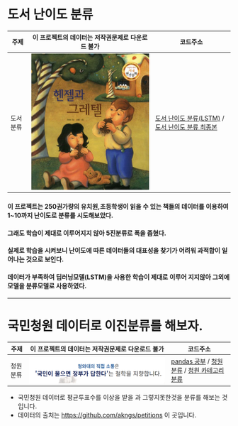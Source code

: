 # 도서 난이도 분류

<!-- <pre><code><pre/><code/>안에 코드를 넣으면 된다 -->
| 주제 |이 프로젝트의 데이터는 저작권문제로 다운로드 불가| 코드주소 |
|------|-----|----------|
|도서 분류|<img src="./img/캡처.JPG" width="100%" height="50%">|[도서 난이도 분류(LSTM)](https://github.com/kwong3528/Book-Difficulty-Classification/blob/master/%EC%B1%85%EC%9D%84%20%EB%82%9C%EC%9D%B4%EB%8F%84%EB%A1%9C%20%EB%B6%84%EB%A5%98%ED%95%B4%EB%B3%B4%EC%9E%90/%EC%9E%84%EB%B2%A0%EB%94%A9_%EC%B5%9C%EC%A2%85%EB%B3%B8.ipynb) / [도서 난이도 분류 최종본](https://github.com/kwong3528/Book-Difficulty-Classification/blob/master/%EC%B1%85%EC%9D%84%20%EB%82%9C%EC%9D%B4%EB%8F%84%EB%A1%9C%20%EB%B6%84%EB%A5%98%ED%95%B4%EB%B3%B4%EC%9E%90/%EB%8F%84%EC%84%9C%20%EB%82%9C%EC%9D%B4%EB%8F%84%20%EB%B6%84%EB%A5%98%20%EC%B5%9C%EC%A2%85%EB%B3%B8.ipynb)|

#### 이 프로젝트는 250권가량의 유치원,초등학생이 읽을 수 있는 책들의 데이터를 이용하여 1~10까지 난이도로 분류를 시도해보았다.
#### 그래도 학습이 제대로 이루어지지 않아 5진분류로 폭을 좁혔다.

#### 실제로 학습을 시켜보니 난이도에 따른 데이터들의 대표성을 찾기가 어려워 과적합이 일어나는 것으로 보인다.

#### 데이터가 부족하여 딥러닝모델(LSTM)을 사용한 학습이 제대로 이루어 지지않아 그외에 모델을 분류모델로 사용하였다.

---

# 국민청원 데이터로 이진분류를 해보자.
<!-- <pre><code><pre/><code/>안에 코드를 넣으면 된다 -->
| 주제 |이 프로젝트의 데이터는 저작권문제로 다운로드 불가| 코드주소 |
|------|-----|----------|
|청원 분류|<img src="./img/국민청원.PNG" width="100%" height="50%">|[pandas 공부](https://github.com/kwong3528/Classification/blob/master/%EA%B5%AD%EB%AF%BC%EC%B2%AD%EC%9B%90%20%EB%B6%84%EB%A5%98/Pandas%EB%A1%9C_%EA%B5%AD%EB%AF%BC%EC%B2%AD%EC%9B%90_%EB%8D%B0%EC%9D%B4%ED%84%B0_%EB%B6%84%EC%84%9D.ipynb) /   [청원  분류](https://github.com/kwong3528/Classification/blob/master/%EA%B5%AD%EB%AF%BC%EC%B2%AD%EC%9B%90%20%EB%B6%84%EB%A5%98/%EA%B5%AD%EB%AF%BC%EC%B2%AD%EC%9B%90_%EB%8D%B0%EC%9D%B4%ED%84%B0%EB%A1%9C_%EC%9D%B4%EC%A7%84%EB%B6%84%EB%A5%98_%ED%95%98%EA%B8%B0.ipynb) / [청원 카테고리 분류](https://github.com/kwong3528/Classification/blob/master/%EA%B5%AD%EB%AF%BC%EC%B2%AD%EC%9B%90%20%EB%B6%84%EB%A5%98/%EA%B5%AD%EB%AF%BC%EC%B2%AD%EC%9B%90_%EB%8D%B0%EC%9D%B4%ED%84%B0%EB%A1%9C_%EC%9D%B4%EC%A7%84%EB%B6%84%EB%A5%98_%ED%95%98%EA%B8%B0.ipynb)|

+ 국민청원 데이터로 평균투표수를 이상을 받을 과 그렇지못한것을 분류를 해보는 것입니다.
+ 데이터의 출처는 https://github.com/akngs/petitions 이 곳입니다.
